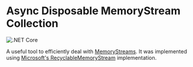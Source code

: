 # Async Disposable MemoryStream Collection

![.NET Core](https://github.com/GROSU1/AsyncDisposableMemoryStreamCollection/workflows/.NET%20Core/badge.svg)

A useful tool to efficiently deal with <a href="https://docs.microsoft.com/en-us/dotnet/api/system.io.memorystream?view=netcore-3.1">MemoryStreams</a>. It was implemented using <a href="">Microsoft's RecyclableMemoryStream</a> implementation.
